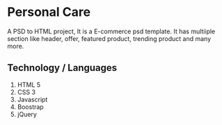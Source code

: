 # Personal Care
A PSD to HTML project, It is a E-commerce psd template. It has multiiple section like header, offer, featured product, trending product and many more.
## Technology / Languages
1. HTML 5
2. CSS 3
3. Javascript
4. Boostrap
6. jQuery
